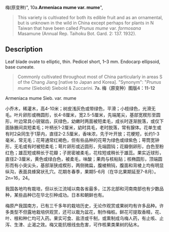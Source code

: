 梅(原变种)",
10a.**Armeniaca mume var. mume**",

> This variety is cultivated for both its edible fruit and as an ornamental, but is unknown in the wild in China except perhaps for plants in N Taiwan that have been called *Prunus mume* var. *formosana* Masamune (Annual Rep. Taihoku Bot. Gard. 2: 137. 1932).

## Description
Leaf blade ovate to elliptic, thin. Pedicel short, 1–3 mm. Endocarp ellipsoid, base cuneate.

> Commonly cultivated throughout most of China particularly in areas S of the Chang Jiang [native to Japan and Korea].
  "Synonym": "*Prunus mume* (Siebold) Siebold &amp; Zuccarini.
**7a. 梅（原变种）图版4：11-12**

Armeniaca mume Sieb. var. mume

小乔木，稀灌木，高4-10米；树皮浅灰色或带绿色，平滑；小枝绿色，光滑无毛。叶片卵形或椭圆形，长4-8厘米，宽2.5-5厘米，先端尾尖，基部宽楔形至圆形，叶边常具小锐锯齿，灰绿色，幼嫩时两面被短柔毛，成长时逐渐脱落，或仅下面脉腋间具短柔毛；叶柄长1-2厘米，幼时具毛，老时脱落，常有腺体。花单生或有时2朵同生于1芽内，直径2-2.5厘米，香味浓，先于叶开放；花梗短，长约1-3毫米，常无毛；花萼通常红褐色，但有些品种的花萼为绿色或绿紫色；萼筒宽钟形，无毛或有时被短柔毛；萼片卵形或近圆形，先端圆钝；花瓣倒卵形，白色至粉红色；雄蕊短或稍长于花瓣；子房密被柔毛，花柱短或稍长于雄蕊。果实近球形，直径2-3厘米，黄色或绿白色，被柔毛，味酸；果肉与核粘贴；核椭圆形，顶端圆形而有小突尖头，基部渐狭成楔形，两侧微扁，腹棱稍钝，腹面和背棱上均有明显纵沟，表面具蜂窝状孔穴。花期冬春季，果期5-6月（在华北果期延至7-8月）。2n=16，24。

我国各地均有栽培，但以长江流域以南各省最多，江苏北部和河南南部也有少数品种，某些品种已在华北引种成功。日本和朝鲜也有。

梅原产我国南方，已有三千多年的栽培历史，无论作观赏或果树均有许多品种。许多类型不但露地栽培供观赏，还可以栽为盆花，制作梅桩。鲜花可提取香精，花、叶、根和种仁均可入药。果实可食、盐渍或千制，或熏制成乌梅人药，有止咳、止泻、生津、止渴之效。梅又能抗根线虫危害，可作核果类果树的砧木。
